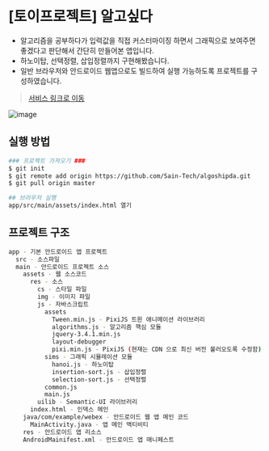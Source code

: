 # [토이프로젝트] 알고싶다

- 알고리즘을 공부하다가 입력값을 직접 커스터마이징 하면서 그래픽으로 보여주면 좋겠다고 판단해서 간단히 만들어본 앱입니다.   
- 하노이탑, 선택정렬, 삽입정렬까지 구현해봤습니다.   
- 일반 브라우저와 안드로이드 웹앱으로도 빌드하여 실행 가능하도록 프로젝트를 구성하였습니다.   
> [서비스 링크로 이동](https://algoshipda.vercel.app/)

![image](https://user-images.githubusercontent.com/5365310/162261553-e6adb7d1-4dc7-4841-97df-7b128c220be0.png)

## 실행 방법

```sh
### 프로젝트 가져오기 ###
$ git init
$ git remote add origin https://github.com/Sain-Tech/algoshipda.git
$ git pull origin master

## 브라우저 실행
app/src/main/assets/index.html 열기
```

## 프로젝트 구조

```sh
app - 기본 안드로이드 앱 프로젝트
  src - 소스파일
  main - 안드로이드 프로젝트 소스
    assets - 웹 소스코드
      res - 소스
        cs - 스타일 파일
        img - 이미지 파일
        js - 자바스크립트
          assets
            Tween.min.js - PixiJS 트윈 애니메이션 라이브러리
            algorithms.js - 알고리즘 핵심 모듈
            jquery-3.4.1.min.js
            layout-debugger
            pixi.min.js - PixiJS (현재는 CDN 으로 최신 버전 불러오도록 수정함)
          sims - 그래픽 시뮬레이션 모듈
            hanoi.js - 하노이탑
            insertion-sort.js - 삽입정렬
            selection-sort.js - 선택정렬
          common.js
          main.js
        uilib - Semantic-UI 라이브러리
      index.html - 인덱스 메인
    java/com/example/webex - 안드로이드 웹 앱 메인 코드
      MainActivity.java - 앱 메인 액티비티
    res - 안드로이드 앱 리소스
    AndroidMainifest.xml - 안드로이드 앱 매니페스트
```
